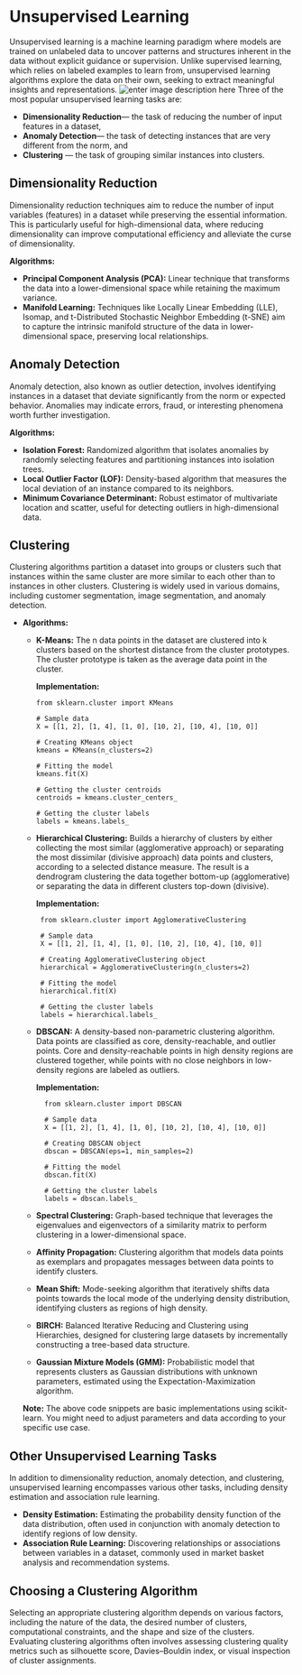 # Unsupervised Learning
Unsupervised learning is a machine learning paradigm where models are trained on unlabeled data to uncover patterns and structures inherent in the data without explicit guidance or supervision. Unlike supervised learning, which relies on labeled examples to learn from, unsupervised learning algorithms explore the data on their own, seeking to extract meaningful insights and representations.
![enter image description here](https://miro.medium.com/v2/resize:fit:1100/format:webp/1*4J1TzHHEmNdWHUwarzbLJg.jpeg)
Three of the most popular unsupervised learning tasks are:

-   **Dimensionality Reduction**— the task of reducing the number of input features in a dataset,
-   **Anomaly Detection**— the task of detecting instances that are very different from the norm, and
-   **Clustering**  — the task of grouping similar instances into clusters.
## Dimensionality Reduction
Dimensionality reduction techniques aim to reduce the number of input variables (features) in a dataset while preserving the essential information. This is particularly useful for high-dimensional data, where reducing dimensionality can improve computational efficiency and alleviate the curse of dimensionality.

   **Algorithms:**
   -   **Principal Component Analysis (PCA):** Linear technique that transforms the data into a lower-dimensional space while retaining the maximum variance.
   -   **Manifold Learning:** Techniques like Locally Linear Embedding (LLE), Isomap, and t-Distributed Stochastic Neighbor Embedding (t-SNE) aim to capture the intrinsic manifold structure of the data in lower-dimensional space, preserving local relationships.
## Anomaly Detection

Anomaly detection, also known as outlier detection, involves identifying instances in a dataset that deviate significantly from the norm or expected behavior. Anomalies may indicate errors, fraud, or interesting phenomena worth further investigation.

**Algorithms:**
   -   **Isolation Forest:** Randomized algorithm that isolates anomalies by randomly selecting features and partitioning instances into isolation trees.
   -   **Local Outlier Factor (LOF):** Density-based algorithm that measures the local deviation of an instance compared to its neighbors.
   -   **Minimum Covariance Determinant:** Robust estimator of multivariate location and scatter, useful for detecting outliers in high-dimensional data.
## Clustering 

Clustering algorithms partition a dataset into groups or clusters such that instances within the same cluster are more similar to each other than to instances in other clusters. Clustering is widely used in various domains, including customer segmentation, image segmentation, and anomaly detection.

-   **Algorithms:**
    -   **K-Means:** The n data points in the dataset are clustered into k clusters based on the shortest distance from the cluster prototypes. The cluster prototype is taken as the average data point in the cluster.

         **Implementation:**
		  
            from sklearn.cluster import KMeans
            
			# Sample data
			X = [[1, 2], [1, 4], [1, 0], [10, 2], [10, 4], [10, 0]]

			# Creating KMeans object
			kmeans = KMeans(n_clusters=2)

			# Fitting the model
			kmeans.fit(X)

			# Getting the cluster centroids
			centroids = kmeans.cluster_centers_

			# Getting the cluster labels
			labels = kmeans.labels_

    -  **Hierarchical Clustering:** Builds a hierarchy of clusters by either collecting the most similar (agglomerative approach) or separating the most dissimilar (divisive approach) data points and clusters, according to a selected distance measure. The result is a dendrogram clustering the data together bottom-up (agglomerative) or separating the data in different clusters top-down (divisive).
         
         **Implementation:**
 
			
	   
            from sklearn.cluster import AgglomerativeClustering
            
			# Sample data
			X = [[1, 2], [1, 4], [1, 0], [10, 2], [10, 4], [10, 0]]

			# Creating AgglomerativeClustering object
			hierarchical = AgglomerativeClustering(n_clusters=2)

			# Fitting the model
			hierarchical.fit(X)

			# Getting the cluster labels
			labels = hierarchical.labels_

    - **DBSCAN:** A density-based non-parametric clustering algorithm. Data points are classified as core, density-reachable, and outlier points. Core and density-reachable points in high density regions are clustered together, while points with no close neighbors in low-density regions are labeled as outliers.
         
         **Implementation:**
			    
            from sklearn.cluster import DBSCAN
            
			# Sample data
			X = [[1, 2], [1, 4], [1, 0], [10, 2], [10, 4], [10, 0]]

			# Creating DBSCAN object
			dbscan = DBSCAN(eps=1, min_samples=2)

			# Fitting the model
			dbscan.fit(X)

			# Getting the cluster labels
			labels = dbscan.labels_

    -  **Spectral Clustering:** Graph-based technique that leverages the eigenvalues and eigenvectors of a similarity matrix to perform clustering in a lower-dimensional space.
    -   **Affinity Propagation:** Clustering algorithm that models data points as exemplars and propagates messages between data points to identify clusters.
	-   **Mean Shift:** Mode-seeking algorithm that iteratively shifts data points towards the local mode of the underlying density distribution, identifying clusters as regions of high density.
	-   **BIRCH:** Balanced Iterative Reducing and Clustering using Hierarchies, designed for clustering large datasets by incrementally constructing a tree-based data structure.
	-   **Gaussian Mixture Models (GMM):** Probabilistic model that represents clusters as Gaussian distributions with unknown parameters, estimated using the Expectation-Maximization algorithm.
	
	**Note:** The above code snippets are basic implementations using scikit-learn. You might need to adjust parameters and data according to your specific use case.
## Other Unsupervised Learning Tasks
In addition to dimensionality reduction, anomaly detection, and clustering, unsupervised learning encompasses various other tasks, including density estimation and association rule learning.

-   **Density Estimation:** Estimating the probability density function of the data distribution, often used in conjunction with anomaly detection to identify regions of low density.
-   **Association Rule Learning:** Discovering relationships or associations between variables in a dataset, commonly used in market basket analysis and recommendation systems.
## Choosing a Clustering Algorithm
Selecting an appropriate clustering algorithm depends on various factors, including the nature of the data, the desired number of clusters, computational constraints, and the shape and size of the clusters. Evaluating clustering algorithms often involves assessing clustering quality metrics such as silhouette score, Davies–Bouldin index, or visual inspection of cluster assignments.

